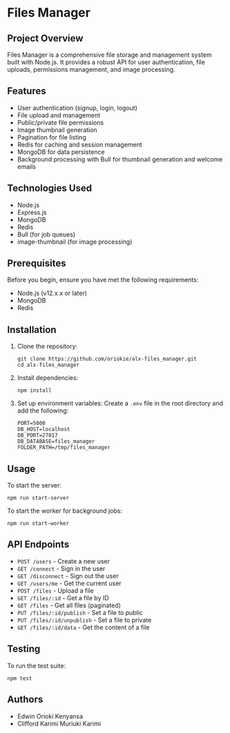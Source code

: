 # Files Manager

## Project Overview

Files Manager is a comprehensive file storage and management system built with Node.js. It provides a robust API for user authentication, file uploads, permissions management, and image processing.

## Features

- User authentication (signup, login, logout)
- File upload and management
- Public/private file permissions
- Image thumbnail generation
- Pagination for file listing
- Redis for caching and session management
- MongoDB for data persistence
- Background processing with Bull for thumbnail generation and welcome emails

## Technologies Used

- Node.js
- Express.js
- MongoDB
- Redis
- Bull (for job queues)
- image-thumbnail (for image processing)

## Prerequisites

Before you begin, ensure you have met the following requirements:

- Node.js (v12.x.x or later)
- MongoDB
- Redis

## Installation

1. Clone the repository:

   ```
   git clone https://github.com/oriokie/alx-files_manager.git
   cd alx-files_manager
   ```

2. Install dependencies:

   ```
   npm install
   ```

3. Set up environment variables:
   Create a `.env` file in the root directory and add the following:
   ```
   PORT=5000
   DB_HOST=localhost
   DB_PORT=27017
   DB_DATABASE=files_manager
   FOLDER_PATH=/tmp/files_manager
   ```

## Usage

To start the server:

```
npm run start-server
```

To start the worker for background jobs:

```
npm run start-worker
```

## API Endpoints

- `POST /users` - Create a new user
- `GET /connect` - Sign in the user
- `GET /disconnect` - Sign out the user
- `GET /users/me` - Get the current user
- `POST /files` - Upload a file
- `GET /files/:id` - Get a file by ID
- `GET /files` - Get all files (paginated)
- `PUT /files/:id/publish` - Set a file to public
- `PUT /files/:id/unpublish` - Set a file to private
- `GET /files/:id/data` - Get the content of a file

## Testing

To run the test suite:

```
npm test
```

## Authors

- Edwin Orioki Kenyansa
- Clifford Karimi Muriuki Karimi

